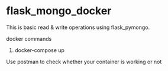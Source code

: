 # flask_mongo_docker
This is basic read & write operations using flask_pymongo.

docker commands
1. docker-compose up

Use postman to check whether your container is working or not
